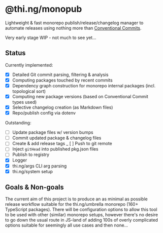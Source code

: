# @thi.ng/monopub

Lightweight & fast monorepo publish/release/changelog manager to automate
releases using nothing more than [Conventional
Commits](https://conventionalcommits.org/).

Very early stage WIP - not much to see yet...

## Status

Currently implemented:

- [x] Detailed Git commit parsing, filtering & analysis
- [x] Computing packages touched by recent commits
- [x] Dependency graph construction for monorepo internal packages (incl. topological sort)
- [x] Computing new package versions (based on Conventional Commit types used)
- [x] Selective changelog creation (as Markdown files)
- [x] Repo/publish config via dotenv

Outstanding:

- [ ] Update package files w/ version bumps
- [ ] Commit updated package & changelog files
- [ ] Create & add release tags
_ [ ] Push to git remote
- [ ] Inject `gitHead` into published pkg.json files
- [ ] Publish to registry
- [x] Logger
- [x] thi.ng/args CLI arg parsing
- [x] thi.ng/system setup

## Goals & Non-goals

The current aim of this project is to produce an as minimal as possible release
workflow suitable for the thi.ng/umbrella monorepo (160+ TypeScript packages).
There will be configuration options to allow this tool to be used with other
(similar) monorepo setups, however there's no desire to go down the usual route
in JS-land of adding 100s of overly complicated options suitable for seemingly
all use cases and then none...
